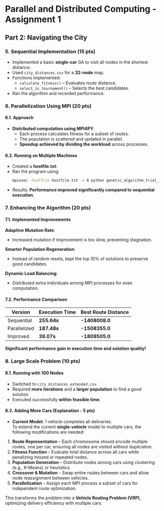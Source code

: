# **Parallel and Distributed Computing - Assignment 1**

## **Part 2: Navigating the City** 

### **5. Sequential Implementation (15 pts)**  
- Implemented a basic **single-car** GA to visit all nodes in the shortest distance.  
- Used `city_distances.csv` for a **32-node** map.  
- Functions implemented:  
  - `calculate_fitness()` – Evaluates route distance.  
  - `select_in_tournament()` – Selects the best candidates.  
- Ran the algorithm and recorded performance.  

### **6. Parallelization Using MPI (20 pts)**  

#### **6.1. Approach**
- **Distributed computation using MPI4PY**:
  - Each process calculates fitness for a subset of routes.
  - The population is scattered and updated in parallel.
  - **Speedup achieved by dividing the workload** across processes.

#### **6.2. Running on Multiple Machines**
- Created a **hostfile.txt**:
- Ran the program using:
  ```sh
  mpiexec -hostfile hostfile.txt -n 8 python genetic_algorithm_trial_parallelized.py
  ```
- Results: **Performance improved significantly compared to sequential execution.**


### **7. Enhancing the Algorithm (20 pts)**  

#### **7.1. Implemented Improvements**
 **Adaptive Mutation Rate**:  
- Increased mutation if improvement is too slow, preventing stagnation.  

 **Smarter Population Regeneration**:  
- Instead of random resets, kept the top 10% of solutions to preserve good candidates.  

 **Dynamic Load Balancing**:  
- Distributed extra individuals among MPI processes for even computation.  

#### **7.2. Performance Comparison**  
| Version        | Execution Time | Best Route Distance |
|---------------|---------------|----------------------|
| Sequential    | **255.64s**    | **-1408008.0**      |
| Parallelized  | **187.48s**    | **-1508355.0**      |
| Improved      | **39.07s**     | **-1809505.0**      |

**Significant performance gain in execution time and solution quality!**

### **8. Large Scale Problem (10 pts)**  

#### **8.1. Running with 100 Nodes**  
- Switched to `city_distances_extended.csv`.  
- Required **more iterations** and a **larger population** to find a good solution.  
- Executed successfully **within feasible time**.

#### **8.2. Adding More Cars (Explanation - 5 pts)**  
- **Current Model:** 1 vehicle completes all deliveries.  
To extend the current **single-vehicle** model to multiple cars, the following modifications are needed:  

1. **Route Representation** – Each chromosome should encode multiple routes, one per car, ensuring all nodes are visited without duplication.  
2. **Fitness Function** – Evaluate total distance across all cars while penalizing missed or repeated nodes.  
3. **Population Generation** – Distribute nodes among cars using clustering (e.g., K-Means) or heuristics.  
4. **Crossover & Mutation** – Swap entire routes between cars and allow node reassignment between vehicles.  
5. **Parallelization** – Assign each MPI process a subset of cars for independent route optimization.  

This transforms the problem into a **Vehicle Routing Problem (VRP)**, optimizing delivery efficiency with multiple cars.
